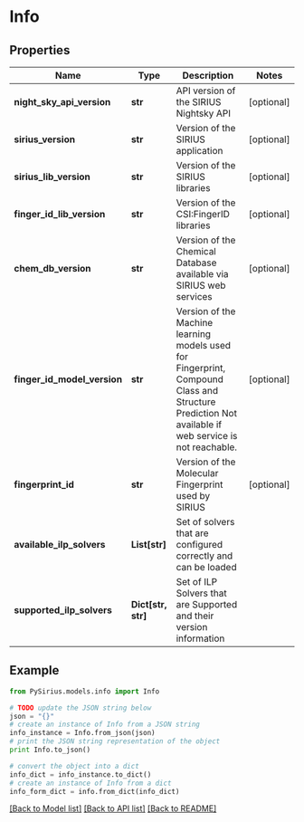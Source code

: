 # Info



## Properties

Name | Type | Description | Notes
------------ | ------------- | ------------- | -------------
**night_sky_api_version** | **str** | API version of the SIRIUS Nightsky API | [optional] 
**sirius_version** | **str** | Version of the SIRIUS application | [optional] 
**sirius_lib_version** | **str** | Version of the SIRIUS libraries | [optional] 
**finger_id_lib_version** | **str** | Version of the CSI:FingerID libraries | [optional] 
**chem_db_version** | **str** | Version of the Chemical Database available via SIRIUS web services | [optional] 
**finger_id_model_version** | **str** | Version of the Machine learning models used for Fingerprint, Compound Class and Structure Prediction  Not available if web service is not reachable. | [optional] 
**fingerprint_id** | **str** | Version of the Molecular Fingerprint used by SIRIUS | [optional] 
**available_ilp_solvers** | **List[str]** | Set of solvers that are configured correctly and can be loaded | 
**supported_ilp_solvers** | **Dict[str, str]** | Set of ILP Solvers that are Supported and their version information | 

## Example

```python
from PySirius.models.info import Info

# TODO update the JSON string below
json = "{}"
# create an instance of Info from a JSON string
info_instance = Info.from_json(json)
# print the JSON string representation of the object
print Info.to_json()

# convert the object into a dict
info_dict = info_instance.to_dict()
# create an instance of Info from a dict
info_form_dict = info.from_dict(info_dict)
```
[[Back to Model list]](../README.md#documentation-for-models) [[Back to API list]](../README.md#documentation-for-api-endpoints) [[Back to README]](../README.md)


